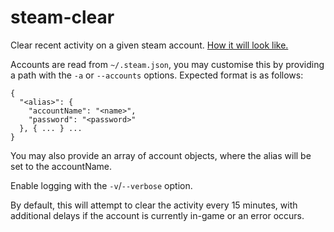 # steam-clear

Clear recent activity on a given steam account. [How it will look like.](https://i.imgur.com/YyDJzvA.png)

Accounts are read from `~/.steam.json`, you may customise this by providing a path with the `-a` or `--accounts` options. Expected format is as follows:
```
{
  "<alias>": {
    "accountName": "<name>",
    "password": "<password>"
  }, { ... } ...
}
```
You may also provide an array of account objects, where the alias will be set to the accountName.

Enable logging with the `-v`/`--verbose` option.

By default, this will attempt to clear the activity every 15 minutes, with additional delays if the account is currently in-game or an error occurs. 

